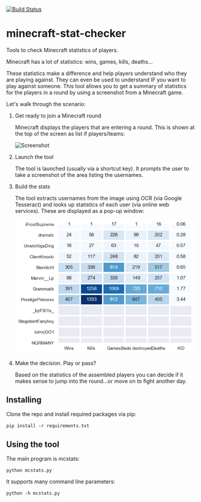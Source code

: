 [![Build Status](https://travis-ci.org/paulknewton/minecraft-stat-checker.svg?branch=master)](https://travis-ci.org/paulknewton/minecraft-stat-checker)
# minecraft-stat-checker
Tools to check Minecraft statistics of players.

Minecraft has a lot of statistics: wins, games, kills, deaths...

These statistics make a difference and help players understand who they are playing against. They can even be used to understand IF you want to play against someone. This tool allows you to get a summary of statistics for the players in a round by using a screenshot from a Minecraft game.

Let's walk through the scenario:

1. Get ready to join a Minecraft round

    Minecraft displays the players that are entering a round. This is shown at the top of the screen as list if players/teams:

    ![Screenshot](docs/screenshot.png)

1. Launch the tool

    The tool is launched (usually via a shortcut key). It prompts the user to take a screenshot of the area listing the usernames.

1. Build the stats

    The tool extracts usernames from the image using OCR (via Google Tesseract) and looks up statistics of each user (via online web services). These are displayed as a pop-up window:

    ![Statistics](docs/stats.png)

1. Make the decision. Play or pass?

    Based on the statistics of the assembled players you can decide if it makes sense to jump into the round...or move on to fight another day.

## Installing
Clone the repo and install required packages via pip:
```
pip install -r requirements.txt
```

## Using the tool
The main program is mcstats:
```
python mcstats.py
```

It supports many command line parameters:
```
python -h mcstats.py
```
